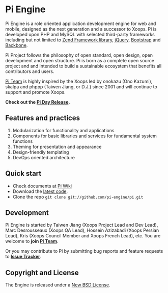 Pi Engine
=================

Pi Engine is a role oriented application development engine for web and mobile, designed as the next generation and a successor to Xoops.
Pi is developed upon PHP and MySQL with selected third-party frameworks including but not limited to [Zend Framework library](https://github.com/zendframework/zf2), [jQuery](https://github.com/jquery/jquery), [Bootstrap](https://github.com/twitter/bootstrap) and [Backbone](https://github.com/documentcloud/backbone).

Pi Project follows the philosophy of open standard, open design, open development and open structure. Pi is born as a complete open source project and and intended to build a sustainable ecosystem that benefits all contributors and users. 

[Pi Team](https://github.com/pi-engine/pi/wiki/Pi-Team) is highly inspired by the Xoops  led by onokazu (Ono Kazumi), skalpa and phppp (Taiwen Jiang, or D.J.) since 2001 and will continue to support and promote Xoops.

**Check out the [Pi Day Release](https://github.com/pi-engine/pi/blob/master/doc/pi-day-release.txt).**



Features and practices
----------------------
1. Modularization for functionality and applications
2. Components for basic libraries and services for fundamental system functions
3. Theming for presentation and appearance
4. Design-friendly templating
5. DevOps oriented architecture


Quick start
-----------
* Check documents at [Pi Wiki](https://github.com/pi-engine/pi/wiki)
* Download the [latest code](https://github.com/xoops/pi/zipball/master).
* Clone the repo `git clone git://github.com/pi-engine/pi.git`

Development
----------

Pi Engine is started by Taiwen Jiang (Xoops Project Lead and Dev Lead), Marc Desrousseaux (Xoops QA Lead), Hossein Azizabadi (Xoops Persian Lead), Kris (Xoops Council Member and Xoops French Lead), etc. You are welcome to **join [Pi Team](https://github.com/pi-engine/pi/wiki/Pi-Team)**. 

Or you may contribute to Pi by submitting bug reports and feature requests to **[Issue Tracker](https://github.com/pi-engine/pi/issues)**.


Copyright and License
---------------------

The Engine is released under a [New BSD License](https://github.com/pi-engine/pi/blob/master/doc/license.txt).


